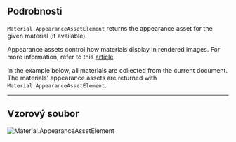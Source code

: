 ## Podrobnosti
`Material.AppearanceAssetElement` returns the appearance asset for the given material (if available).

Appearance assets control how materials display in rendered images. For more information, refer to this [article](https://help.autodesk.com/view/RVT/2025/ENU/?guid=GUID-6E3C9EF0-F657-4F79-90BD-A2FB88B0467D).

In the example below, all materials are collected from the current document. The materials' appearance assets are returned with `Material.AppearanceAssetElement`.

___
## Vzorový soubor

![Material.AppearanceAssetElement](./Revit.Elements.Material.AppearanceAssetElement_img.jpg)
